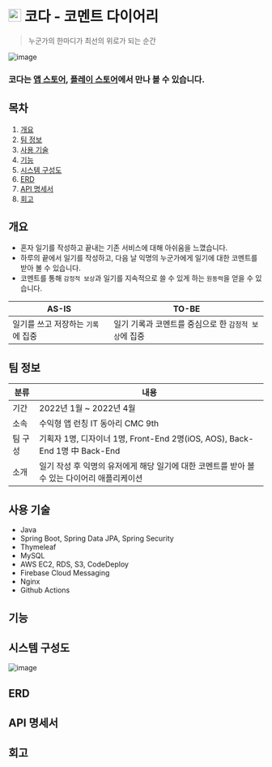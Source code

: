 # <img width="25px" height="25px" src="https://user-images.githubusercontent.com/63606128/173052673-17d28e32-1820-49a1-b158-05ac98e46c40.jpeg" /> 코다 - 코멘트 다이어리
> 누군가의 한마디가 최선의 위로가 되는 순간
> 
![image](https://user-images.githubusercontent.com/63606128/172911998-3e7ada4c-7cd4-4706-aceb-7d7746d8a938.png)

### 코다는 [앱 스토어](https://apps.apple.com/kr/app/%EC%BD%94%EB%8B%A4/id1612201085?l=en), [플레이 스토어](https://play.google.com/store/apps/details?id=com.movingmaker.commentdiary)에서 만나 볼 수 있습니다.

## 목차
1. [개요](#개요)
2. [팀 정보](#팀-정보)
3. [사용 기술](#사용-기술)
4. [기능](#기능)
5. [시스템 구성도](#시스템-구성도)
6. [ERD](#erd)
7. [API 명세서](#api-명세서)
9. [회고](#회고)

## 개요
- 혼자 일기를 작성하고 끝내는 기존 서비스에 대해 아쉬움을 느꼈습니다.
- 하루의 끝에서 일기를 작성하고, 다음 날 익명의 누군가에게 일기에 대한 코멘트를 받아 볼 수 있습니다.
- 코멘트를 통해 `감정적 보상`과 일기를 지속적으로 쓸 수 있게 하는 `원동력`을 얻을 수 있습니다.

| AS-IS | TO-BE |
| --- | --- |
| 일기를 쓰고 저장하는 `기록`에 집중 | 일기 기록과 코멘트를 중심으로 한 `감정적 보상`에 집중 |

## 팀 정보
| 분류 | 내용 |
| --- | --- |
| 기간 | 2022년 1월 ~ 2022년 4월 |
| 소속 | 수익형 앱 런칭 IT 동아리 CMC 9th |
| 팀 구성 | 기획자 1명, 디자이너 1명, Front-End 2명(iOS, AOS), Back-End 1명 中 Back-End |
| 소개 | 일기 작성 후 익명의 유저에게 해당 일기에 대한 코멘트를 받아 볼 수 있는 다이어리 애플리케이션 |

## 사용 기술
- Java
- Spring Boot, Spring Data JPA, Spring Security
- Thymeleaf
- MySQL
- AWS EC2, RDS, S3, CodeDeploy
- Firebase Cloud Messaging
- Nginx
- Github Actions

## 기능

## 시스템 구성도
![image](https://user-images.githubusercontent.com/63606128/173087888-2d9d48ae-3edf-47a7-8f3a-915a8ec197fd.png)

## ERD

## API 명세서

## 회고

